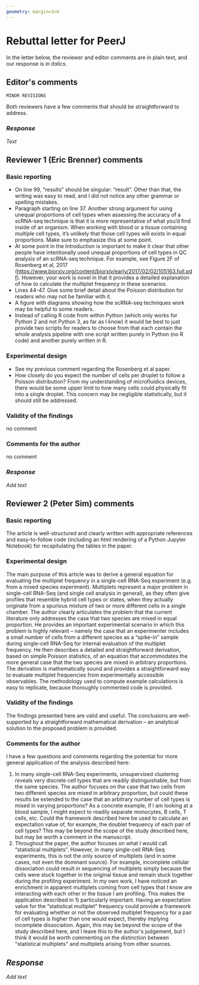```yaml
---
geometry: margin=3cm
---
```


# Rebuttal letter for PeerJ

In the letter below, the reviewer and editor comments are in plain text, and our response is *in italics*.

## Editor's comments
`MINOR REVISIONS`

Both reviewers have a few comments that should be straightforward to address.

### *Response*
*Text*

## Reviewer 1 (Eric Brenner) comments

### Basic reporting
- On line 99, “results” should be singular: “result”. Other than that, the writing was easy to read, and I did not notice any other grammar or spelling mistakes.
- Paragraph starting on line 37. Another strong argument for using unequal proportions of cell types when assessing the accuracy of a scRNA-seq technique is that it is more representative of what you’d find inside of an organism. When working with blood or a tissue containing multiple cell types, it’s unlikely that those cell types will exists in equal proportions. Make sure to emphasize this at some point.
- At some point in the Introduction is important to make it clear that other people have intentionally used unequal proportions of cell types in QC analysis of an scRNA-seq technique. For example, see Figure 2F of Rosenberg et al, 2017 (https://www.biorxiv.org/content/biorxiv/early/2017/02/02/105163.full.pdf). However, your work is novel in that it provides a detailed explanation of how to calculate the multiplet frequency in these scenarios.
- Lines 44-47. Give some brief detail about the Poisson distribution for readers who may not be familiar with it.
- A figure with diagrams showing how the scRNA-seq techniques work may be helpful to some readers.
- Instead of calling R code from within Python (which only works for Python 2 and not Python 3, as far as I know) it would be best to just provide two scripts for readers to choose from that each contain the whole analysis pipeline with one script written purely in Python (no R code) and another purely written in R.

### Experimental design
- See my previous comment regarding the Rosenberg et al paper.
- How closely do you expect the number of cells per droplet to follow a Poisson distribution? From my understanding of microfluidics devices, there would be some upper limit to how many cells could physically fit into a single droplet. This concern may be negligible statistically, but it should still be addressed.

### Validity of the findings
no comment

### Comments for the author
no comment

### *Response*
*Add text*

## Reviewer 2 (Peter Sim) comments

### Basic reporting
The article is well-structured and clearly written with appropriate references and easy-to-follow code (including an html rendering of a Python Jupyter Notebook) for recapitulating the tables in the paper.

### Experimental design
The main purpose of this article was to derive a general equation for evaluating the multiplet frequency in a single-cell RNA-Seq experiment (e.g. from a mixed species experiment). Multiplets represent a major problem in single-cell RNA-Seq (and single cell analysis in general), as they often give profiles that resemble hybrid cell types or states, when they actually originate from a spurious mixture of two or more different cells in a single chamber. The author clearly articulates the problem that the current literature only addresses the case that two species are mixed in equal proportion. He provides an important experimental scenario in which this problem is highly relevant – namely the case that an experimenter includes a small number of cells from a different species as a “spike-in” sample during single-cell RNA-Seq for internal evaluation of the multiplet frequency. He then describes a detailed and straightforward derivation, based on simple Poisson statistics, of an equation that accommodates the more general case that the two species are mixed in arbitrary proportions. The derivation is mathematically sound and provides a straightforward way to evaluate multiplet frequencies from experimentally accessible observables. The methodology used to compute example calculations is easy to replicate, because thoroughly commented code is provided.

### Validity of the findings
The findings presented here are valid and useful. The conclusions are well-supported by a straightforward mathematical derivation – an analytical solution to the proposed problem is provided.

### Comments for the author
I have a few questions and comments regarding the potential for more general application of the analysis described here:
1)  In many single-cell RNA-Seq experiments, unsupervised clustering reveals very discrete cell types that are readily distinguishable, but from the same species. The author focuses on the case that two cells from two different species are mixed in arbitrary proportion, but could these results be extended to the case that an arbitrary number of cell types is mixed in varying proportions? As a concrete example, if I am looking at a blood sample, I might expect to readily separate monocytes, B cells, T cells, etc. Could the framework described here be used to calculate an expectation value of, for example, the doublet frequency of each pair of cell types? This may be beyond the scope of the study described here, but may be worth a comment in the manuscript.
2)  Throughout the paper, the author focuses on what I would call “statistical multiplets”. However, in many single-cell RNA-Seq experiments, this is not the only source of multiplets (and in some cases, not even the dominant source). For example, incomplete cellular dissociation could result in sequencing of multiplets simply because the cells were stuck together in the original tissue and remain stuck together during the profiling experiment. In my own work, I have noticed an enrichment in apparent multiplets coming from cell types that I know are interacting with each other in the tissue I am profiling. This makes the application described in 1) particularly important. Having an expectation value for the “statistical multiplet” frequency could provide a framework for evaluating whether or not the observed multiplet frequency for a pair of cell types is higher than one would expect, thereby implying incomplete dissociation. Again, this may be beyond the scope of the study described here, and I leave this to the author's judgement, but I think it would be worth commenting on the distinction between "statistical multiplets" and multiplets arising from other sources.

## *Response*
*Add text*
